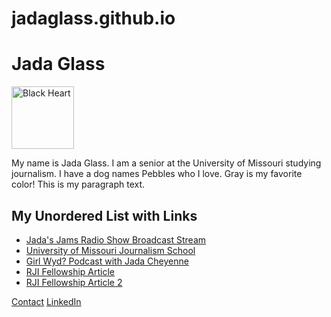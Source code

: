 # jadaglass.github.io
<html lang="en">
<body>

   <h1>Jada Glass
</h1>
<a href="mailto:jcg2wc@umsystem.edu">
         <img src="https://github.com/user-attachments/assets/059c87d0-0067-4818-846d-539b64e5aefd" alt="Black Heart" style="width:100px;height:100px;">
    </a>
<p>My name is Jada Glass. I am a senior at the University of Missouri studying journalism. I have a dog names Pebbles who I love. Gray is my favorite color! This is my paragraph text.</p>
<body>
    <h2>My Unordered List with Links</h2>
    <ul class="custom-list">
        <li><a href="https://kcou.fm">Jada's Jams Radio Show Broadcast Stream</a></li>
        <li><a href="https://journalism.missouri.edu">University of Missouri Journalism School</a></li>
        <li><a href="https://www.youtube.com/@Jada.Cheyenne">Girl Wyd? Podcast with Jada Cheyenne</a></li>
        <li><a href="https://rjionline.org/news/developing-a-tiktok-campaign-to-boost-high-school-sports-coverage">RJI Fellowship Article</a></li>
        <li><a href="https://rjionline.org/news/how-to-increase-community-engagement-on-facebook">RJI Fellowship Article 2</a></li>
    </ul>
  <nav>
        <a href="Contact">Contact</a> <Contact>
        <a href="https://www.linkedin.com/in/jada-glass-20a496227" target="_blank">LinkedIn</a>
    </nav>
</body>
</html>
